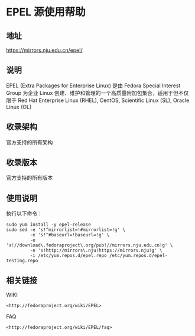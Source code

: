 # EPEL 源使用帮助

## 地址

<https://mirrors.nju.edu.cn/epel/>

## 说明

EPEL (Extra Packages for Enterprise Linux) 是由 Fedora Special Interest
Group 为企业 Linux
创建、维护和管理的一个高质量附加包集合，适用于但不仅限于 Red Hat
Enterprise Linux (RHEL), CentOS, Scientific Linux (SL), Oracle Linux
(OL)

## 收录架构

官方支持的所有架构

## 收录版本

官方支持的所有版本

## 使用说明

执行以下命令：

    sudo yum install -y epel-release
    sudo sed -e 's!^mirrorlist=!#mirrorlist=!g' \
             -e 's!^#baseurl=!baseurl=!g' \
             -e 's!//download\.fedoraproject\.org/pub!//mirrors.nju.edu.cn!g' \
             -e 's!http://mirrors\.nju!https://mirrors.nju!g' \
             -i /etc/yum.repos.d/epel.repo /etc/yum.repos.d/epel-testing.repo

## 相关链接

WIKI

    <http://fedoraproject.org/wiki/EPEL>

FAQ

    <http://fedoraproject.org/wiki/EPEL/faq>
